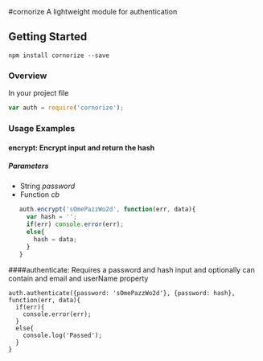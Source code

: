 #cornorize
A lightweight module for authentication
## Getting Started

```shell
npm install cornorize --save
```

### Overview
In your project file 
```javascript
var auth = require('cornorize');
```

### Usage Examples
#### encrypt: Encrypt input and return the hash
##### Parameters
- String *password*
- Function *cb*

```javascript
   auth.encrypt('sOmePazzWo2d', function(err, data){
     var hash = '';
     if(err) console.error(err);
     else{
       hash = data;
     }
   }
```

####authenticate: Requires a password and hash input and optionally can contain and email and userName property

    auth.authenticate({password: 'sOmePazzWo2d'}, {password: hash}, function(err, data){
      if(err){
        console.error(err);
      }
      else{
        console.log('Passed');
      }
    }

